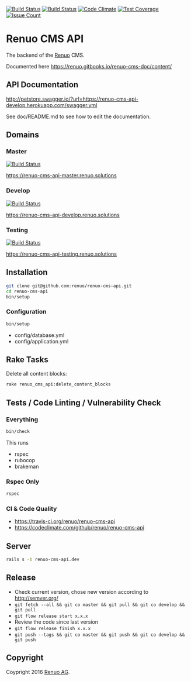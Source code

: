 [![Build Status](https://travis-ci.org/renuo/renuo-cms-api.svg?branch=master)](https://travis-ci.org/renuo/renuo-cms-api) [![Build Status](https://travis-ci.org/renuo/renuo-cms-api.svg?branch=develop)](https://travis-ci.org/renuo/renuo-cms-api) [![Code Climate](https://codeclimate.com/github/renuo/renuo-cms-api/badges/gpa.svg)](https://codeclimate.com/github/renuo/renuo-cms-api) [![Test Coverage](https://codeclimate.com/github/renuo/renuo-cms-api/badges/coverage.svg)](https://codeclimate.com/github/renuo/renuo-cms-api/coverage) [![Issue Count](https://codeclimate.com/github/renuo/renuo-cms-api/badges/issue_count.svg)](https://codeclimate.com/github/renuo/renuo-cms-api)

# Renuo CMS API

The backend of the [Renuo](https://www.renuo.ch) CMS.

Documented here https://renuo.gitbooks.io/renuo-cms-doc/content/

## API Documentation

http://petstore.swagger.io/?url=https://renuo-cms-api-develop.herokuapp.com/swagger.yml

See doc/README.md to see how to edit the documentation.

## Domains

### Master

[![Build Status](https://travis-ci.org/renuo/renuo-cms-api.svg?branch=master)](https://travis-ci.org/renuo/renuo-cms-api)

https://renuo-cms-api-master.renuo.solutions

### Develop

[![Build Status](https://travis-ci.org/renuo/renuo-cms-api.svg?branch=develop)](https://travis-ci.org/renuo/renuo-cms-api)

https://renuo-cms-api-develop.renuo.solutions

### Testing

[![Build Status](https://travis-ci.org/renuo/renuo-cms-api.svg?branch=testing)](https://travis-ci.org/renuo/renuo-cms-api)

https://renuo-cms-api-testing.renuo.solutions

## Installation

```sh
git clone git@github.com:renuo/renuo-cms-api.git
cd renuo-cms-api
bin/setup
```

### Configuration

```sh
bin/setup
```

* config/database.yml
* config/application.yml

## Rake Tasks

Delete all content blocks: 

```sh
rake renuo_cms_api:delete_content_blocks
```

## Tests / Code Linting / Vulnerability Check

### Everything

```sh
bin/check
```

This runs

* rspec
* rubocop
* brakeman

### Rspec Only

```sh
rspec
```

### CI & Code Quality

* https://travis-ci.org/renuo/renuo-cms-api
* https://codeclimate.com/github/renuo/renuo-cms-api


## Server

```sh
rails s -b renuo-cms-api.dev
```

## Release

* Check current version, chose new version according to http://semver.org/
* ```git fetch --all && git co master && git pull && git co develop && git pull```
* ```git flow release start x.x.x```
* Review the code since last version
* ```git flow release finish x.x.x```
* ```git push --tags && git co master && git push && git co develop && git push```

## Copyright

Coypright 2016 [Renuo AG](https://www.renuo.ch/).
